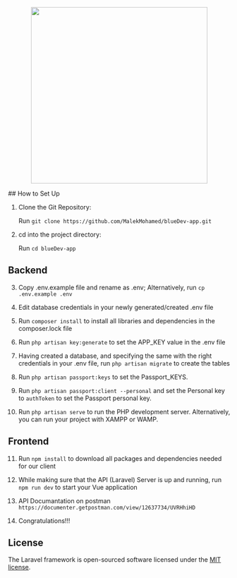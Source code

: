 <p align="center"><a href="https://still-savannah-89535.herokuapp.com" target="_blank"><img src="https://still-savannah-89535.herokuapp.com/images/logo.png" width="400"></a></p>
## How to Set Up

1. Clone the Git Repository:

   Run ```git clone https://github.com/MalekMohamed/blueDev-app.git```

2. cd into the project directory:

   Run ```cd blueDev-app```

## Backend

3. Copy .env.example file and rename as .env; 
Alternatively, run ```cp .env.example .env```

4. Edit database credentials in your newly generated/created .env file

5. Run ```composer install``` to install all libraries and dependencies in the composer.lock file

6. Run ```php artisan key:generate``` to set the APP_KEY value in the .env file

7. Having created a database, and specifying the same with the right credentials in your .env file, run ```php artisan migrate``` to create the tables

8. Run ```php artisan passport:keys``` to set the Passport_KEYS.

9. Run ```php artisan passport:client --personal``` and set the Personal key to ```authToken``` to set the Passport personal key.

10. Run ```php artisan serve``` to run the PHP development server. Alternatively, you can run your project with XAMPP or WAMP.

## Frontend

11. Run ```npm install``` to download all packages and dependencies needed for our client

12. While making sure that the API (Laravel) Server is up and running, run ```npm run dev``` to start your Vue application
14. API Documantation on postman ```https://documenter.getpostman.com/view/12637734/UVRHhiHD```
13. Congratulations!!!
## License

The Laravel framework is open-sourced software licensed under the [MIT license](https://opensource.org/licenses/MIT).

